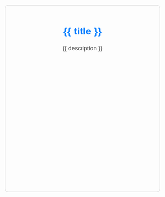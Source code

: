 <div id="documentation" class="doc-container">
  <div class="section">
    <h2>{{ title }}</h2>
    <p>{{ description }}</p>
  </div>

  <div class="video-section">
    <h3></h3>
    <iframe 
  :src="videoSrc" 
  title="YouTube video player" 
  frameborder="0" 
  allow="accelerometer; autoplay; clipboard-write; encrypted-media; gyroscope; picture-in-picture" 
  allowfullscreen
  class="video-frame">
</iframe>

  </div>
</div>

<script>
  const docApp = {
    data() {
      return {
        title: 'Patient Registration!',
        description: 'Explore this example with an embedded YouTube video.',
        videoSrc: 'https://www.youtube.com/embed/_NtOEDXua0w?si=n3m4xin7MCLEQWJK?autoplay=1&controls=1&modestbranding=1&rel=0&iv_load_policy=3&fs=1', // Replace with your video URL
      };
    },
  };

  Vue.createApp(docApp).mount('#documentation');
</script>

<style>
  .doc-container {
    font-family: Arial, sans-serif;
    margin: 20px auto;
    padding: 20px;
    max-width: 800px;
    border: 1px solid #ccc;
    border-radius: 10px;
    background-color: #fdfdfd;
  }

  .section {
    text-align: center;
    margin-bottom: 20px;
  }

  .section h2 {
    color: #007bff;
    font-size: 2rem;
  }

  .section p {
    font-size: 1.2rem;
    color: #555;
  }

  .video-section {
    text-align: center;
    margin-top: 20px;
  }

  .video-section h3 {
    font-size: 1.5rem;
    color: #007bff;
    margin-bottom: 10px;
  }

  .video-frame {
    width: 100%;
    height: 400px;
    border: none;
    border-radius: 10px;
  }
</style>
